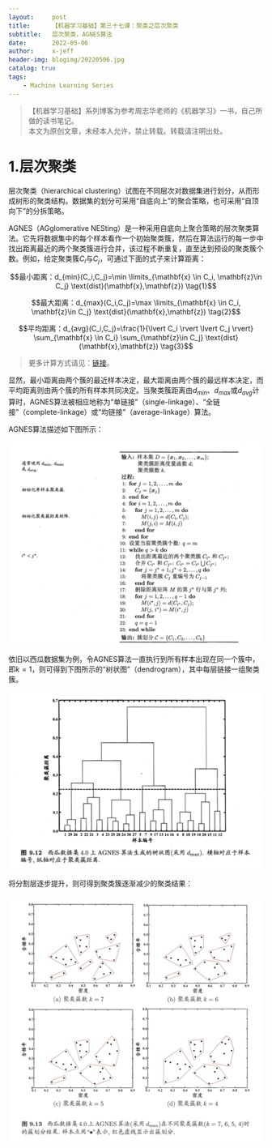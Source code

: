 ```yaml
---
layout:     post
title:      【机器学习基础】第三十七课：聚类之层次聚类
subtitle:   层次聚类，AGNES算法
date:       2022-05-06
author:     x-jeff
header-img: blogimg/20220506.jpg
catalog: true
tags:
    - Machine Learning Series
---
```

>【机器学习基础】系列博客为参考周志华老师的《机器学习》一书，自己所做的读书笔记。  
>本文为原创文章，未经本人允许，禁止转载。转载请注明出处。

# 1.层次聚类

层次聚类（hierarchical clustering）试图在不同层次对数据集进行划分，从而形成树形的聚类结构。数据集的划分可采用“自底向上”的聚合策略，也可采用“自顶向下”的分拆策略。

AGNES（AGglomerative NESting）是一种采用自底向上聚合策略的层次聚类算法。它先将数据集中的每个样本看作一个初始聚类簇，然后在算法运行的每一步中找出距离最近的两个聚类簇进行合并，该过程不断重复，直至达到预设的聚类簇个数。例如，给定聚类簇$C_i$与$C_j$，可通过下面的式子来计算距离：

$$最小距离：d_{min}(C_i,C_j)=\min \limits_{\mathbf{x} \in C_i, \mathbf{z}\in C_j} \text{dist}(\mathbf{x},\mathbf{z}) \tag{1}$$

$$最大距离：d_{max}(C_i,C_j)=\max \limits_{\mathbf{x} \in C_i, \mathbf{z}\in C_j} \text{dist}(\mathbf{x},\mathbf{z}) \tag{2}$$

$$平均距离：d_{avg}(C_i,C_j)=\frac{1}{\lvert C_i \rvert \lvert C_j \rvert} \sum_{\mathbf{x} \in C_i} \sum_{\mathbf{z}\in C_j} \text{dist}(\mathbf{x},\mathbf{z}) \tag{3}$$

>更多计算方式请见：[链接](http://shichaoxin.com/2022/05/09/Python基础-第三十七课-使用Python实现层次聚类/#3method)。

显然，最小距离由两个簇的最近样本决定，最大距离由两个簇的最远样本决定，而平均距离则由两个簇的所有样本共同决定。当聚类簇距离由$d_{min}$、$d_{max}$或$d_{avg}$计算时，AGNES算法被相应地称为“单链接”（single-linkage）、“全链接”（complete-linkage）或“均链接”（average-linkage）算法。

AGNES算法描述如下图所示：

![](https://github.com/x-jeff/BlogImage/raw/master/MachineLearningSeries/Lesson37/37x1.png)

依旧以西瓜数据集为例，令AGNES算法一直执行到所有样本出现在同一个簇中，即$k=1$，则可得到下图所示的“树状图”（dendrogram），其中每层链接一组聚类簇。

![](https://github.com/x-jeff/BlogImage/raw/master/MachineLearningSeries/Lesson37/37x2.png)

将分割层逐步提升，则可得到聚类簇逐渐减少的聚类结果：

![](https://github.com/x-jeff/BlogImage/raw/master/MachineLearningSeries/Lesson37/37x3.png)